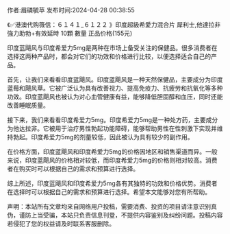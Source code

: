 <p>作者:眉磷毓苹 发布时间:2024-04-28 00:38:55</p>
<p>《✅港澳代购薇信：６１４１_６１２２ 》印度超級希愛力混合片 犀利士,他達拉非 強力助勃+有效延時 10顆 數量 正品价格(155元) </p>
									<p></p><p>印度蓝飓风与印度希爱力5mg是两种在市场上备受关注的保健品。很多消费者在选择这两种产品时，都会对它们的功效和价格进行比较，以便选择适合自己的产品。</p><p>首先，让我们来看看印度蓝飓风。印度蓝飓风是一种天然保健品，主要成分为印度蓝莓和飓风草。它被广泛认为具有改善视力、提高免疫力、抗疲劳和抗氧化等多种功效。印度蓝飓风也被认为对心血管健康有益，能够降低胆固醇和血压，同时还能改善睡眠质量。</p><p></p><p>接下来，我们来看看印度希爱力5mg。印度希爱力5mg是一种处方药，主要成分为他达拉非。它被用于治疗男性勃起功能障碍，能够帮助男性在性刺激下实现并维持勃起。印度希爱力5mg的剂量较低，因此被认为具有较少的副作用。</p><p>在价格方面，印度蓝飓风和印度希爱力5mg的价格因地区和销售渠道而异。一般来说，印度蓝飓风的价格相对较低，而印度希爱力5mg的价格则相对较高。消费者在购买时可以根据自己的需求和预算进行选择。</p><p>综上所述，印度蓝飓风和印度希爱力5mg各有其独特的功效和价格优势。消费者在选择时可以根据自己的需求和预算进行选择。希望本文能够对您有所帮助。</p><p></p><p></p><p></p>				声明：本站所有文章均来自网络用户投稿，需要消费、投资的项目请注意识别真伪，谨防上当受骗，本站只负责信息刊登，不提供内容鉴别及纠纷问题。投稿内容若侵犯了您的权益请及时联系客服删除。				
